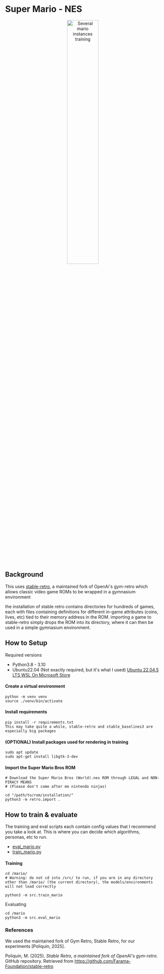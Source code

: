# Super Mario - NES

<div style="text-align: center;">
    <img style="width: 45%;" src="notebooks/resources/marios.gif" alt="Several mario instances training" />
</div>

## Background

This uses <a href="https://github.com/Farama-Foundation/stable-retro">stable-retro</a>, a maintained fork of OpenAi's gym-retro which allows classic video game ROMs to be wrapped in a gymnasium environment

the installation of stable retro contains directories for hundreds of games, each with files containing definitions for different in-game attributes (coins, lives, etc) tied
to their memory address in the ROM. importing a game to stable-retro simply drops the ROM into its directory, where it can then be used in a simple gymnasium environment.

## How to Setup

Required versions

- Python3.8 - 3.10
- Ubuntu22.04 (Not exactly required, but it's what I used)
<a href="https://apps.microsoft.com/detail/9pn20msr04dw?hl=en-US&gl=CA">Ubuntu 22.04.5 LTS WSL On Microsoft Store</a>


#### Create a virtual environment
```Shell
python -m venv venv
source ./venv/bin/activate
```

#### Install requirements
```Shell
pip install -r requirements.txt 
This may take quite a while, stable-retro and stable_baselines3 are especially big packages
```

#### (OPTIONAL) Install packages used for rendering in training
```Shell
sudo apt update
sudo apt-get install libgtk-3-dev
```

#### Import the Super Mario Bros ROM
```Shell
# Download the Super Mario Bros (World).nes ROM through LEGAL and NON-PIRACY MEANS
# (Please don't come after me nintendo ninjas)

cd "/path/to/rom/installation/"
python3 -m retro.import .
```


## How to train & evaluate

The training and eval scripts each contain config values that I recommend you take a look at. This is where you can decide which algorithms, personas, etc to run.
- <a href="src/eval_mario.py">eval_mario.py</a>
- <a href="src/train_mario.py">train_mario.py</a>

#### Training
```Shell
cd /mario/
# Warning: do not cd into /src/ to run, if you are in any directory other than /mario/ (the current directory), the models/environments will not load correctly

python3 -m src.train_mario
```

Evaluating
```Shell
cd /mario
python3 -m src.eval_mario
```

### References

We used the maintained fork of Gym Retro, Stable Retro, for our experiments [Poliquin, 2025].

Poliquin, M. (2025). *Stable Retro, a maintained fork of OpenAI's gym-retro*. GitHub repository. Retrieved from https://github.com/Farama-Foundation/stable-retro
